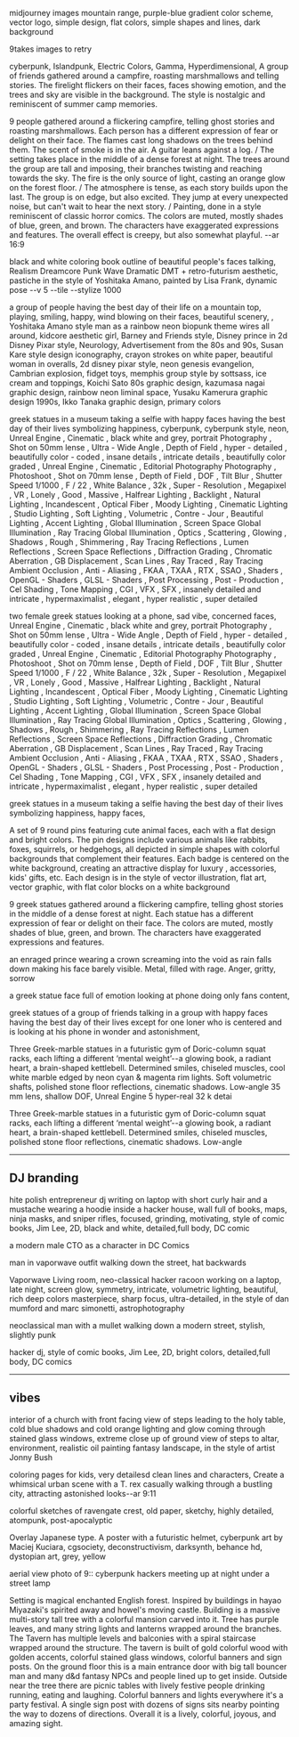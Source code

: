 midjourney images
mountain range, purple-blue gradient color scheme, vector logo, simple design, flat colors, simple shapes and lines, dark background

9takes images to retry

cyberpunk, Islandpunk, Electric Colors, Gamma, Hyperdimensional, A group of friends gathered around a campfire, roasting marshmallows and telling stories. The firelight flickers on their faces, faces showing emotion, and the trees and sky are visible in the background. The style is nostalgic and reminiscent of summer camp memories.

9 people gathered around a flickering campfire, telling ghost stories and roasting marshmallows. Each person has a different expression of fear or delight on their face. The flames cast long shadows on the trees behind them. The scent of smoke is in the air. A guitar leans against a log. / The setting takes place in the middle of a dense forest at night. The trees around the group are tall and imposing, their branches twisting and reaching towards the sky. The fire is the only source of light, casting an orange glow on the forest floor. / The atmosphere is tense, as each story builds upon the last. The group is on edge, but also excited. They jump at every unexpected noise, but can't wait to hear the next story. / Painting, done in a style reminiscent of classic horror comics. The colors are muted, mostly shades of blue, green, and brown. The characters have exaggerated expressions and features. The overall effect is creepy, but also somewhat playful. --ar 16:9

black and white coloring book outline of beautiful people's faces talking, Realism Dreamcore Punk Wave Dramatic DMT + retro-futurism aesthetic, pastiche in the style of Yoshitaka Amano, painted by Lisa Frank, dynamic pose --v 5 --tile --stylize 1000

a group of people having the best day of their life on a mountain top, playing, smiling, happy, wind blowing on their faces, beautiful scenery, , Yoshitaka Amano style man as a rainbow neon biopunk theme wires all around, kidcore aesthetic girl, Barney and Friends style, Disney prince in 2d Disney Pixar style, Neurology, Advertisement from the 80s and 90s, Susan Kare style design iconography, crayon strokes on white paper, beautiful woman in overalls, 2d disney pixar style, neon genesis evangelion, Cambrian explosion, fidget toys, memphis group style by sottsass, ice cream and toppings, Koichi Sato 80s graphic design, kazumasa nagai graphic design, rainbow neon liminal space, Yusaku Kamerura graphic design 1990s, Ikko Tanaka graphic design, primary colors

greek statues in a museum taking a selfie with happy faces having the best day of their lives symbolizing happiness, cyberpunk, cyberpunk style, neon, Unreal Engine , Cinematic , black white and grey, portrait Photography , Shot on 50mm lense , Ultra - Wide Angle , Depth of Field , hyper - detailed , beautifully color - coded , insane details , intricate details , beautifully color graded , Unreal Engine , Cinematic , Editorial Photography Photography , Photoshoot , Shot on 70mm lense , Depth of Field , DOF , Tilt Blur , Shutter Speed 1/1000 , F / 22 , White Balance , 32k , Super - Resolution , Megapixel , VR , Lonely , Good , Massive , Halfrear Lighting , Backlight , Natural Lighting , Incandescent , Optical Fiber , Moody Lighting , Cinematic Lighting , Studio Lighting , Soft Lighting , Volumetric , Contre - Jour , Beautiful Lighting , Accent Lighting , Global Illumination , Screen Space Global Illumination , Ray Tracing Global Illumination , Optics , Scattering , Glowing , Shadows , Rough , Shimmering , Ray Tracing Reflections , Lumen Reflections , Screen Space Reflections , Diffraction Grading , Chromatic Aberration , GB Displacement , Scan Lines , Ray Traced , Ray Tracing Ambient Occlusion , Anti - Aliasing , FKAA , TXAA , RTX , SSAO , Shaders , OpenGL - Shaders , GLSL - Shaders , Post Processing , Post - Production , Cel Shading , Tone Mapping , CGI , VFX , SFX , insanely detailed and intricate , hypermaximalist , elegant , hyper realistic , super detailed

two female greek statues looking at a phone, sad vibe, concerned faces, Unreal Engine , Cinematic , black white and grey, portrait Photography , Shot on 50mm lense , Ultra - Wide Angle , Depth of Field , hyper - detailed , beautifully color - coded , insane details , intricate details , beautifully color graded , Unreal Engine , Cinematic , Editorial Photography Photography , Photoshoot , Shot on 70mm lense , Depth of Field , DOF , Tilt Blur , Shutter Speed 1/1000 , F / 22 , White Balance , 32k , Super - Resolution , Megapixel , VR , Lonely , Good , Massive , Halfrear Lighting , Backlight , Natural Lighting , Incandescent , Optical Fiber , Moody Lighting , Cinematic Lighting , Studio Lighting , Soft Lighting , Volumetric , Contre - Jour , Beautiful Lighting , Accent Lighting , Global Illumination , Screen Space Global Illumination , Ray Tracing Global Illumination , Optics , Scattering , Glowing , Shadows , Rough , Shimmering , Ray Tracing Reflections , Lumen Reflections , Screen Space Reflections , Diffraction Grading , Chromatic Aberration , GB Displacement , Scan Lines , Ray Traced , Ray Tracing Ambient Occlusion , Anti - Aliasing , FKAA , TXAA , RTX , SSAO , Shaders , OpenGL - Shaders , GLSL - Shaders , Post Processing , Post - Production , Cel Shading , Tone Mapping , CGI , VFX , SFX , insanely detailed and intricate , hypermaximalist , elegant , hyper realistic , super detailed

greek statues in a museum taking a selfie having the best day of their lives symbolizing happiness, happy faces,

A set of 9 round pins featuring cute animal faces, each with a flat design and bright colors. The pin designs include various animals like rabbits, foxes, squirrels, or hedgehogs, all depicted in simple shapes with colorful backgrounds that complement their features. Each badge is centered on the white background, creating an attractive display for luxury , accessories, kids' gifts, etc. Each design is in the style of vector illustration, flat art, vector graphic, with flat color blocks on a white background

9 greek statues gathered around a flickering campfire, telling ghost stories in the middle of a dense forest at night. Each statue has a different expression of fear or delight on their face. The colors are muted, mostly shades of blue, green, and brown. The characters have exaggerated expressions and features.

an enraged prince wearing a crown screaming into the void as rain falls down making his face barely visible. Metal, filled with rage. Anger, gritty, sorrow

a greek statue face full of emotion looking at phone doing only fans content,

greek statues of a group of friends talking in a group with happy faces having the best day of their lives except for one loner who is centered and is looking at his phone in wonder and astonishment,

Three Greek-marble statues in a futuristic gym of Doric-column squat racks, each lifting a different ‘mental weight’--a glowing book, a radiant heart, a brain-shaped kettlebell. Determined smiles, chiseled muscles, cool white marble edged by neon cyan & magenta rim lights. Soft volumetric shafts, polished stone floor reflections, cinematic shadows. Low-angle 35 mm lens, shallow DOF, Unreal Engine 5 hyper-real 32 k detai

Three Greek-marble statues in a futuristic gym of Doric-column squat racks, each lifting a different ‘mental weight’--a glowing book, a radiant heart, a brain-shaped kettlebell. Determined smiles, chiseled muscles, polished stone floor reflections, cinematic shadows. Low-angle

---

## DJ branding

hite polish entrepreneur dj writing on laptop with short curly hair and a mustache wearing a hoodie inside a hacker house, wall full of books, maps, ninja masks, and sniper rifles, focused, grinding, motivating, style of comic books, Jim Lee, 2D, black and white, detailed,full body, DC comic

a modern male CTO as a character in DC Comics

man in vaporwave outfit walking down the street, hat backwards

Vaporwave Living room, neo-classical hacker racoon working on a laptop, late night, screen glow, symmetry, intricate, volumetric lighting, beautiful, rich deep colors masterpiece, sharp focus, ultra-detailed, in the style of dan mumford and marc simonetti, astrophotography

neoclassical man with a mullet walking down a modern street, stylish, slightly punk

hacker dj, style of comic books, Jim Lee, 2D, bright colors, detailed,full body, DC comics

---

## vibes

interior of a church with front facing view of steps leading to the holy table, cold blue shadows and cold orange lighting and glow coming through stained glass windows, extreme close up of ground view of steps to altar, environment, realistic oil painting fantasy landscape, in the style of artist Jonny Bush

coloring pages for kids, very detailesd clean lines and characters, Create a whimsical urban scene with a T. rex casually walking through a bustling city, attracting astonished looks--ar 9:11

colorful sketches of ravengate crest, old paper, sketchy, highly detailed, atompunk, post-apocalyptic

Overlay Japanese type. A poster with a futuristic helmet, cyberpunk art by Maciej Kuciara, cgsociety, deconstructivism, darksynth, behance hd, dystopian art, grey, yellow

aerial view photo of 9:: cyberpunk hackers meeting up at night under a street lamp

Setting is magical enchanted English forest. Inspired by buildings in hayao Miyazaki's spirited away and howel's moving castle. Building is a massive multi-story tall tree with a colorful mansion carved into it. Tree has purple leaves, and many string lights and lanterns wrapped around the branches. The Tavern has multiple levels and balconies with a spiral staircase wrapped around the structure. The tavern is built of gold colorful wood with golden accents, colorful stained glass windows, colorful banners and sign posts. On the ground floor this is a main entrance door with big tall bouncer man and many d&d fantasy NPCs and people lined up to get inside. Outside near the tree there are picnic tables with lively festive people drinking running, eating and laughing. Colorful banners and lights everywhere it's a party festival. A single sign post with dozens of signs sits nearby pointing the way to dozens of directions. Overall it is a lively, colorful, joyous, and amazing sight.
